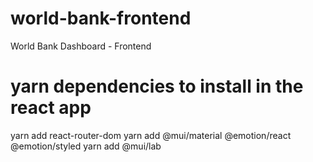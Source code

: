 # world-bank-frontend

World Bank Dashboard - Frontend

# yarn dependencies to install in the react app

yarn add react-router-dom
yarn add @mui/material @emotion/react @emotion/styled
yarn add @mui/lab
